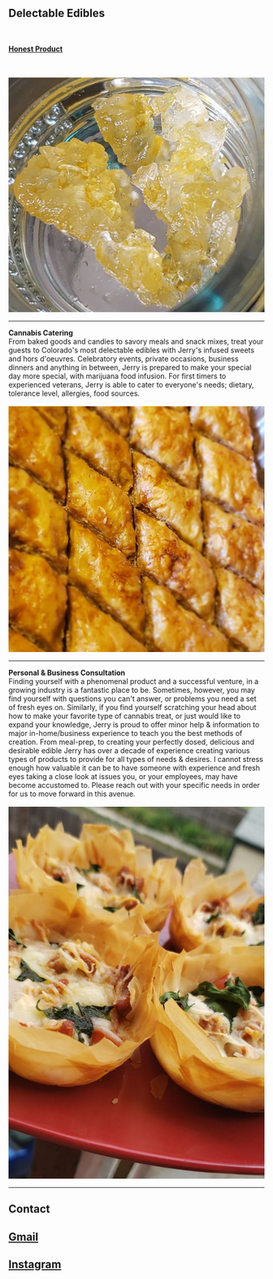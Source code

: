 ## Delectable Edibles 

<br>
 
[__Honest Product__](../jerrygoldfarbportfolio/HonestProduct.md)

<br><br>
<img src="images/crystals.png?raw=true"/>

---
__Cannabis Catering__
<br>
From baked goods and candies to savory meals and snack mixes, treat your guests to Colorado's most delectable edibles with Jerry's infused sweets and hors d'oeuvres. Celebratory events, private occasions, business dinners and anything in between, Jerry is prepared to make your special day more special, with marijuana food infusion. For first timers to experienced veterans, Jerry is able to cater to everyone's needs; dietary, tolerance level, allergies, food sources. 
<br><br>
<img src="images/baklava.png?raw=true"/>

---
__Personal & Business Consultation__
<br>
Finding yourself with a phenomenal product and a successful venture, in a growing industry is a fantastic place to be. Sometimes, however, you may find yourself with questions you can't answer, or problems you need a set of fresh eyes on. Similarly, if you find yourself scratching your head about how to make your favorite type of cannabis treat, or just would like to expand your knowledge, Jerry is proud to offer minor help & information to major in-home/business experience to teach you the best methods of creation. From meal-prep, to creating your perfectly dosed, delicious and desirable edible Jerry has over a decade of experience creating various types of products to provide for all types of needs & desires. I cannot stress enough how valuable it can be to have someone with experience and fresh eyes taking a close look at issues you, or your employees, may have become accustomed to. Please  reach out with your specific needs in order for us to move forward in this avenue.
<br><br>
<img src="images/BitesizePizza.jpg?raw=true"/>

---



## Contact
[Gmail](mailto:jerryagoldfarb@gmail.com)
---
[Instagram](https://www.instagram.com/jearbear_co/)
---
